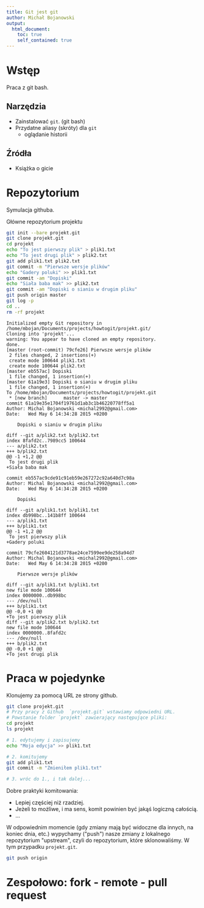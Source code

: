 ```yaml
---
title: Git jest git
author: Michał Bojanowski
output:
  html_document:
    toc: true
    self_contained: true
---
```








# Wstęp

Praca z git bash.

## Narzędzia

- Zainstalować `git`. (git bash)
- Przydatne aliasy (skróty) dla `git`
  - oglądanie historii

## Źródła

- Książka o gicie



# Repozytorium

Symulacja githuba.

Główne repozytorium projektu


```bash
git init --bare projekt.git
git clone projekt.git
cd projekt
echo "To jest pierwszy plik" > plik1.txt
echo "To jest drugi plik" > plik2.txt
git add plik1.txt plik2.txt
git commit -m "Pierwsze wersje plików"
echo "Gadery poluki" >> plik1.txt
git commit -am "Dopiski"
echo "Siała baba mak" >> plik2.txt
git commit -am "Dopiski o sianiu w drugim pliku"
git push origin master
git log -p
cd ..
rm -rf projekt
```

```
Initialized empty Git repository in /home/mbojan/Documents/projects/howtogit/projekt.git/
Cloning into 'projekt'...
warning: You appear to have cloned an empty repository.
done.
[master (root-commit) 79cfe26] Pierwsze wersje plików
 2 files changed, 2 insertions(+)
 create mode 100644 plik1.txt
 create mode 100644 plik2.txt
[master eb557ac] Dopiski
 1 file changed, 1 insertion(+)
[master 61a19e3] Dopiski o sianiu w drugim pliku
 1 file changed, 1 insertion(+)
To /home/mbojan/Documents/projects/howtogit/projekt.git
 * [new branch]      master -> master
commit 61a19e35e1704f19761d1ab3c1b46220778ff5a1
Author: Michal Bojanowski <michal2992@gmail.com>
Date:   Wed May 6 14:34:28 2015 +0200

    Dopiski o sianiu w drugim pliku

diff --git a/plik2.txt b/plik2.txt
index 8fafd2c..7989cc5 100644
--- a/plik2.txt
+++ b/plik2.txt
@@ -1 +1,2 @@
 To jest drugi plik
+Siała baba mak

commit eb557ac9cde91c91eb59e267272c92a640d7c98a
Author: Michal Bojanowski <michal2992@gmail.com>
Date:   Wed May 6 14:34:28 2015 +0200

    Dopiski

diff --git a/plik1.txt b/plik1.txt
index db998bc..141b8ff 100644
--- a/plik1.txt
+++ b/plik1.txt
@@ -1 +1,2 @@
 To jest pierwszy plik
+Gadery poluki

commit 79cfe2604121d3778ae24ce7599ee9de258a94d7
Author: Michal Bojanowski <michal2992@gmail.com>
Date:   Wed May 6 14:34:28 2015 +0200

    Pierwsze wersje plików

diff --git a/plik1.txt b/plik1.txt
new file mode 100644
index 0000000..db998bc
--- /dev/null
+++ b/plik1.txt
@@ -0,0 +1 @@
+To jest pierwszy plik
diff --git a/plik2.txt b/plik2.txt
new file mode 100644
index 0000000..8fafd2c
--- /dev/null
+++ b/plik2.txt
@@ -0,0 +1 @@
+To jest drugi plik
```





# Praca w pojedynke

Klonujemy za pomocą URL ze strony github.


```bash
git clone projekt.git
# Przy pracy z Github  `projekt.git` wstawiamy odpowiedni URL.
# Powstanie folder `projekt` zawierający następujące pliki:
cd projekt
ls projekt

# 1. edytujemy i zapisujemy
echo "Moja edycja" >> plik1.txt

# 2. komitujemy
git add plik1.txt
git commit -m "Zmieniłem plik1.txt"

# 3. wróc do 1., i tak dalej...
```

Dobre praktyki komitowania:

- Lepiej częściej niż rzadziej.
- Jeżeli to możliwe, i ma sens, komit powinien być jakąś logiczną całością.
- ...

W odpowiednim momencie (gdy zmiany mają być widoczne dla innych, na koniec dnia, etc.)
wypychamy ("push") nasze zmiany z lokalnego repozytorium "upstream", czyli do repozytorium,
które sklonowaliśmy. W tym przypadku `projekt.git`.


```bash
git push origin
```



# Zespołowo: fork - remote - pull request


